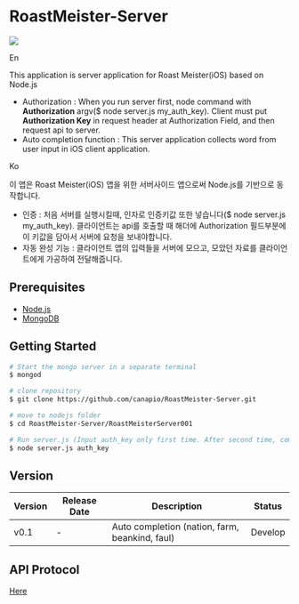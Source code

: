 # RoastMeister-Server

![](https://github.com/canapio/RoastMeister-Server/blob/master/roast_meister_server_logo.png?raw=true)

En

This application is server application for Roast Meister(iOS) based on Node.js
* Authorization : When you run server first, node command with **Authorization** argv($ node server.js my_auth_key). Client must put **Authorization Key** in request header at Authorization Field, and then request api to server.
* Auto completion function : This server application collects word from user input in iOS client application.

Ko

이 앱은 Roast Meister(iOS) 앱을 위한 서버사이드 앱으로써 Node.js를 기반으로 동작합니다.
* 인증 : 처음 서버를 실행시킬때, 인자로 인증키값 또한 넣습니다($ node server.js my_auth_key). 클라이언트는 api를 호출할 때 해더에 Authorization 필드부분에 이 키값을 담아서 서버에 요청을 보내야합니다.
* 자동 완성 기능 : 클라이언트 앱의 입력들을 서버에 모으고, 모았던 자료를 클라이언트에게 가공하여 전달해줍니다.

## Prerequisites
* [Node.js](https://nodejs.org)
* [MongoDB](https://www.mongodb.org/)

## Getting Started
```bash
# Start the mongo server in a separate terminal
$ mongod

# clone repository
$ git clone https://github.com/canapio/RoastMeister-Server.git

# move to nodejs folder
$ cd RoastMeister-Server/RoastMeisterServer001

# Run server.js (Input auth_key only first time. After second time, command $ node server.js)
$ node server.js auth_key
```


## Version
Version       | Release Date | Description                                          | Status     |
------------- | ------------ | ---------------------------------------------------- | ---------- |
v0.1          | -            | Auto completion (nation, farm, beankind, faul)       | Develop    |


## API Protocol
[Here](https://github.com/canapio/RoastMeister-Server/wiki/RoastMeister-Server)
